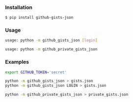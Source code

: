 ### Installation
```bash
$ pip install github-gists-json
```

### Usage
```bash
usage: python -m github_gists_json [login]
```
```bash
usage: python -m github_private_gists_json
```


### Examples
```bash
export GITHUB_TOKEN='secret'
```

```bash
python -m github_gists_json > gists.json
python -m github_gists_json LOGIN > gists.json
```

```bash
python -m github_private_gists_json > private_gists.json
```


